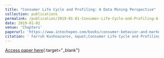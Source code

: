 ```yaml
---
title: "Consumer Life Cycle and Profiling: A Data Mining Perspective"
collection: publications
permalink: /publication/2019-01-01-Consumer-Life-Cycle-and-Profiling-A-Data-Mining-Perspective
date: 2019-01-01
venue: 'Chapters'
paperurl: 'https://www.intechopen.com/books/consumer-behavior-and-marketing/consumer-life-cycle-and-profiling-a-data-mining-perspective'
citation: ' Farruh Kushnazarov, &quot;Consumer Life Cycle and Profiling: A Data Mining Perspective.&quot; Chapters, 2019.'
---
```

[Access paper here](https://www.intechopen.com/books/consumer-behavior-and-marketing/consumer-life-cycle-and-profiling-a-data-mining-perspective){:target="_blank"}
